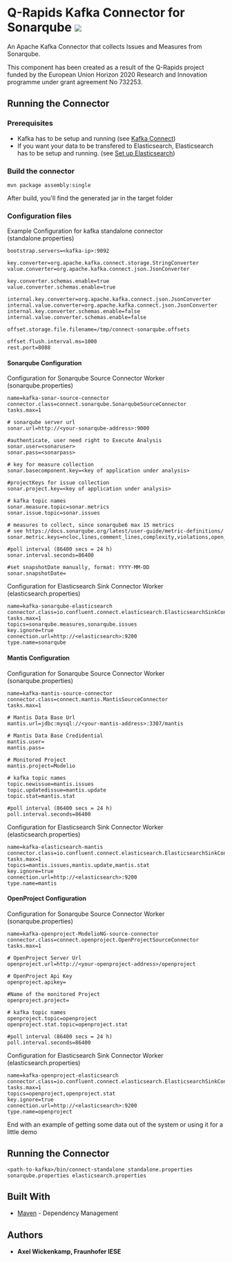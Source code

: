 # Q-Rapids Kafka Connector for Sonarqube ![](https://img.shields.io/badge/License-Apache2.0-blue.svg)

An Apache Kafka Connector that collects Issues and Measures from Sonarqube.

This component has been created as a result of the Q-Rapids project funded by the European Union Horizon 2020 Research and Innovation programme under grant agreement No 732253.

## Running the Connector

### Prerequisites

* Kafka has to be setup and running (see [Kafka Connect](https://docs.confluent.io/current/connect/index.html))
* If you want your data to be transfered to Elasticsearch, Elasticsearch has to be setup and running. (see [Set up Elasticsearch](https://www.elastic.co/guide/en/elasticsearch/reference/current/setup.html))

### Build the connector
```
mvn package assembly:single
```
After build, you'll find the generated jar in the target folder

### Configuration files

Example Configuration for kafka standalone connector (standalone.properties)

```properties 
bootstrap.servers=<kafka-ip>:9092

key.converter=org.apache.kafka.connect.storage.StringConverter
value.converter=org.apache.kafka.connect.json.JsonConverter

key.converter.schemas.enable=true
value.converter.schemas.enable=true

internal.key.converter=org.apache.kafka.connect.json.JsonConverter
internal.value.converter=org.apache.kafka.connect.json.JsonConverter
internal.key.converter.schemas.enable=false
internal.value.converter.schemas.enable=false

offset.storage.file.filename=/tmp/connect-sonarqube.offsets

offset.flush.interval.ms=1000
rest.port=8088
```
#### Sonarqube Configuration
Configuration for Sonarqube Source Connector Worker (sonarqube.properties)

```properties
name=kafka-sonar-source-connector
connector.class=connect.sonarqube.SonarqubeSourceConnector
tasks.max=1

# sonarqube server url
sonar.url=http://<your-sonarqube-address>:9000

#authenticate, user need right to Execute Analysis
sonar.user=<sonaruser>
sonar.pass=<sonarpass>

# key for measure collection
sonar.basecomponent.key=<key of application under analysis>

#projectKeys for issue collection
sonar.project.key=<key of application under analysis>

# kafka topic names
sonar.measure.topic=sonar.metrics
sonar.issue.topic=sonar.issues

# measures to collect, since sonarqube6 max 15 metrics
# see https://docs.sonarqube.org/latest/user-guide/metric-definitions/
sonar.metric.keys=ncloc,lines,comment_lines,complexity,violations,open_issues,code_smells,new_code_smells,sqale_index,new_technical_debt,bugs,new_bugs,reliability_rating,classes,functions

#poll interval (86400 secs = 24 h)
sonar.interval.seconds=86400

#set snapshotDate manually, format: YYYY-MM-DD
sonar.snapshotDate=
```

Configuration for Elasticsearch Sink Connector Worker (elasticsearch.properties)

```properties
name=kafka-sonarqube-elasticsearch
connector.class=io.confluent.connect.elasticsearch.ElasticsearchSinkConnector
tasks.max=1
topics=sonarqube.measures,sonarqube.issues
key.ignore=true
connection.url=http://<elasticsearch>:9200
type.name=sonarqube

```

#### Mantis Configuration
Configuration for Sonarqube Source Connector Worker (sonarqube.properties)

```properties
name=kafka-mantis-source-connector
connector.class=connect.mantis.MantisSourceConnector
tasks.max=1

# Mantis Data Base Url
mantis.url=jdbc:mysql://<your-mantis-address>:3307/mantis

# Mantis Data Base Credidential
mantis.user=
mantis.pass=

# Monitored Project
mantis.project=Modelio

# kafka topic names
topic.newissue=mantis.issues
topic.updatedissue=mantis.update
topic.stat=mantis.stat

#poll interval (86400 secs = 24 h)
poll.interval.seconds=86400

```

Configuration for Elasticsearch Sink Connector Worker (elasticsearch.properties)

```properties
name=kafka-elasticsearch-mantis
connector.class=io.confluent.connect.elasticsearch.ElasticsearchSinkConnector
tasks.max=1
topics=mantis.issues,mantis.update,mantis.stat
key.ignore=true
connection.url=http://<elasticsearch>:9200
type.name=mantis
```

#### OpenProject Configuration
Configuration for Sonarqube Source Connector Worker (sonarqube.properties)

```properties
name=kafka-openproject-ModelioNG-source-connector
connector.class=connect.openproject.OpenProjectSourceConnector
tasks.max=1

# OpenProject Server Url
openproject.url=http://<your-openproject-address>/openproject

# OpenProject Api Key
openproject.apikey=

#Name of the monitored Project
openproject.project=

# kafka topic names
openproject.topic=openproject
openproject.stat.topic=openproject.stat

#poll interval (86400 secs = 24 h)
poll.interval.seconds=86400

```

Configuration for Elasticsearch Sink Connector Worker (elasticsearch.properties)

```properties
name=kafka-openproject-elasticsearch
connector.class=io.confluent.connect.elasticsearch.ElasticsearchSinkConnector
tasks.max=1
topics=openproject,openproject.stat
key.ignore=true
connection.url=http://<elasticsearch>:9200
type.name=openproject
```

End with an example of getting some data out of the system or using it for a little demo


## Running the Connector

```
<path-to-kafka>/bin/connect-standalone standalone.properties sonarqube.properties elasticsearch.properties
```

## Built With

* [Maven](https://maven.apache.org/) - Dependency Management


## Authors

* **Axel Wickenkamp, Fraunhofer IESE**

